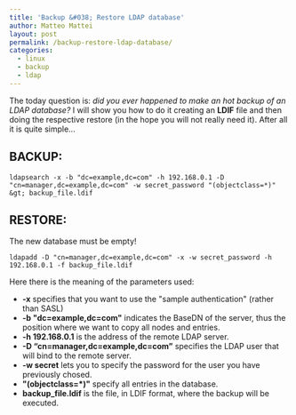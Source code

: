 ```yaml
---
title: 'Backup &#038; Restore LDAP database'
author: Matteo Mattei
layout: post
permalink: /backup-restore-ldap-database/
categories:
  - linux
  - backup
  - ldap
---
```

The today question is: *did you ever happened to make an hot backup of an LDAP database?* I will show you how to do it creating an **LDIF** file and then doing the respective restore (in the hope you will not really need it). After all it is quite simple...

BACKUP:
-------

```
ldapsearch -x -b "dc=example,dc=com" -h 192.168.0.1 -D "cn=manager,dc=example,dc=com" -w secret_password "(objectclass=*)" &gt; backup_file.ldif
```

RESTORE:
--------
The new database must be empty!

```
ldapadd -D "cn=manager,dc=example,dc=com" -x -w secret_password -h 192.168.0.1 -f backup_file.ldif
```

Here there is the meaning of the parameters used:

 - **-x** specifies that you want to use the "sample authentication" (rather than SASL)
 - **-b "dc=example,dc=com"** indicates the BaseDN of the server, thus the position where we want to copy all nodes and entries.
 - **-h 192.168.0.1** is the address of the remote LDAP server.
 - **-D &#8220;cn=manager,dc=example,dc=com&#8221;** specifies the LDAP user that will bind to the remote server.
 - **-w secret** lets you to specify the password for the user you have previously chosed.
 - **"(objectclass=*)"** specify all entries in the database.
 - **backup_file.ldif** is the file, in LDIF format, where the backup will be executed.
